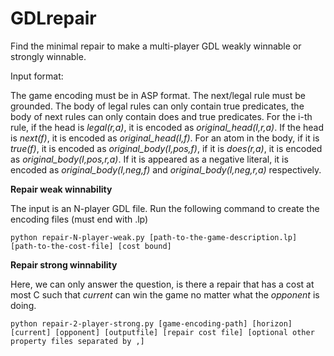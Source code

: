 # GDLrepair

Find the minimal repair to make a multi-player GDL weakly winnable or strongly winnable.

Input format:

The game encoding must be in ASP format. The next/legal rule must be grounded. The body of legal rules can only contain true predicates, the body of next rules can only contain does and true predicates. For the i-th rule, if the head is *legal(r,a)*, it is encoded as *original_head(I,r,a)*. If the head is *next(f)*, it is encoded as *original_head(I,f)*. For an atom in the body,
if it is *true(f)*, it is encoded as *original_body(I,pos,f)*, if it is *does(r,a)*, it is encoded as *original_body(I,pos,r,a)*.
If it is appeared as a negative literal, it is encoded as *original_body(I,neg,f)* and *original_body(I,neg,r,a)* respectively. 
 

**Repair weak winnability**

The input is an N-player GDL file. Run the following command to create the encoding files (must end with .lp)

```
python repair-N-player-weak.py [path-to-the-game-description.lp] [path-to-the-cost-file] [cost bound]
```

**Repair strong winnability**

Here, we can only answer the question, is there a repair that has a cost at most C such that *current* can win the game no matter what the *opponent* is doing.

```
python repair-2-player-strong.py [game-encoding-path] [horizon] [current] [opponent] [outputfile] [repair cost file] [optional other property files separated by ,]
```
